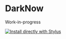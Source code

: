 # DarkNow

Work-in-progress

[![Install directly with Stylus](https://img.shields.io/badge/Install%20directly%20with-Stylus-00adad.svg)](https://raw.githubusercontent.com/cullen-s/darknow-CSS/master/darknow.user.css)
